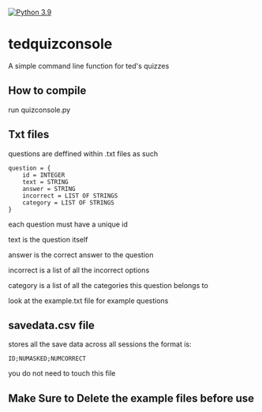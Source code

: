 [![Python 3.9](https://img.shields.io/badge/python-3.9-blue.svg)](https://www.python.org/downloads/)
# tedquizconsole
A simple command line function for ted's quizzes

## How to compile
run quizconsole.py

## Txt files
questions are deffined within .txt files as such
```
question = {
    id = INTEGER
    text = STRING
    answer = STRING
    incorrect = LIST OF STRINGS
    category = LIST OF STRINGS
}
```
each question must have a unique id

text is the question itself

answer is the correct answer to the question

incorrect is a list of all the incorrect options

category is a list of all the categories this question belongs to

look at the example.txt file for example questions

## savedata.csv file
stores all the save data across all sessions the format is:
```
ID;NUMASKED;NUMCORRECT
```
you do not need to touch this file

## Make Sure to Delete the example files before use